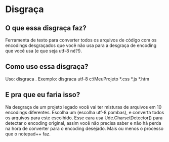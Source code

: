 # Disgraça

## O que essa disgraça faz?
Ferramenta de texto para converter todos os arquivos de código com os encodings desgraçados que você não usa para a desgraça de encoding que você usa (e que seja utf-8 né?!).

## Como uso essa disgraça?
Uso: disgraca <encoding> <diretorio> <extencoes>. Exemplo: disgraca utf-8 c:\MeuProjeto *.css *.js *.htm

## E pra que eu faria isso?
Na desgraça de um projeto legado você vai ter misturas de arquivos em 10 encodings diferentes. Escolha um (escolha utf-8 pombas), e converta todos os arquivos para este escolhido. Esse cara usa Ude.CharsetDetector() para detectar o encoding original, assim você não precisa saber e não há perda na hora de converter para o encoding desejado. Mais ou menos o processo que o notepad++ faz. 


